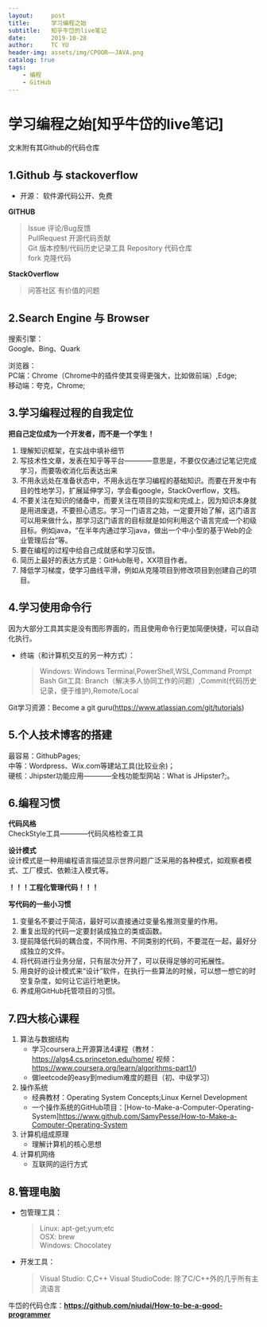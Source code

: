 ```yaml
---
layout:     post
title:      学习编程之始
subtitle:   知乎牛岱的live笔记
date:       2019-10-28
author:     TC YU
header-img: assets/img/CPOOR——JAVA.png
catalog: true
tags:
    - 编程
    - GitHub
---
```



# 学习编程之始[知乎牛岱的live笔记]

文末附有其Github的代码仓库

## 1.Github 与 stackoverflow

* 开源： 软件源代码公开、免费

**GITHUB**  
> Issue 评论/Bug反馈  
> PullRequest 开源代码贡献  
> Git 版本控制/代码历史记录工具
> Repository 代码仓库  
> fork 克隆代码

**StackOverflow**
> 问答社区
> 有价值的问题


## 2.Search Engine 与 Browser  

搜索引擎：  
Google、Bing、Quark

浏览器：  
PC端：Chrome（Chrome中的插件使其变得更强大，比如做前端）,Edge;  
移动端：夸克，Chrome;

## 3.学习编程过程的自我定位

**把自己定位成为一个开发者，而不是一个学生！**

1. 理解知识框架，在实战中填补细节
2. 写技术性文章，发表在知乎等平台————意思是，不要仅仅通过记笔记完成学习，而要吸收消化后表达出来
3. 不用永远处在准备状态中，不用永远在学习编程的基础知识。而要在开发中有目的性地学习，扩展延伸学习，学会看google，StackOverflow，文档。  
4. 不要关注在知识的储备中，而要关注在项目的实现和完成上，因为知识本身就是用进废退，不要担心遗忘。学习一门语言之始，一定要开始了解，这门语言可以用来做什么，那学习这门语言的目标就是如何利用这个语言完成一个初级目标。例如java，“在半年内通过学习java，做出一个中小型的基于Web的企业管理后台”等。  
5. 要在编程的过程中给自己成就感和学习反馈。
6. 简历上最好的表达方式是：GitHub账号，XX项目作者。
7. 降低学习梯度，使学习曲线平滑，例如从克隆项目到修改项目到创建自己的项目。

## 4.学习使用命令行  

因为大部分工具其实是没有图形界面的，而且使用命令行更加简便快捷，可以自动化执行。

* 终端（和计算机交互的另一种方式）：  
  > Windows: Windows Terminal,PowerShell,WSL,Command Prompt  
  > Bash
  > Git工具: Branch（解决多人协同工作的问题）,Commit(代码历史记录，便于维护),Remote/Local

Git学习资源：Become a git guru(https://www.atlassian.com/git/tutorials)


## 5.个人技术博客的搭建

最容易：GithubPages;  
中等：Wordpress、Wix.com等建站工具(比较业余)；  
硬核：Jhipster功能应用————全栈功能型网站：What is JHipster?;。

## 6.编程习惯

**代码风格**  
CheckStyle工具————代码风格检查工具

**设计模式**  
设计模式是一种用编程语言描述显示世界问题广泛采用的各种模式，如观察者模式、工厂模式、依赖注入模式等。

**！！！工程化管理代码！！！**

**写代码的一些小习惯**  
1. 变量名不要过于简洁，最好可以直接通过变量名推测变量的作用。
2. 重复出现的代码一定要封装成独立的类或函数。
3. 提前降低代码的耦合度，不同作用、不同类别的代码，不要混在一起，最好分成独立的文件。
4. 将代码进行业务分层，只有层次分开了，可以获得足够的可拓展性。
5. 用良好的设计模式来“设计”软件，在执行一些算法的时候，可以想一想它的时空复杂度，如何让它运行地更快。
6. 养成用GitHub托管项目的习惯。


## 7.四大核心课程

1. 算法与数据结构
   * 学习coursera上开源算法4课程（教材：https://algs4.cs.princeton.edu/home/ 视频：https://www.coursera.org/learn/algorithms-part1/)
   * 做leetcode的easy到medium难度的题目（初、中级学习）
2. 操作系统  
   * 经典教材：Operating System Concepts;Linux Kernel Development
   * 一个操作系统的GitHub项目：[How-to-Make-a-Computer-Operating-System]https://www.github.com/SamyPesse/How-to-Make-a-Computer-Operating-System
3. 计算机组成原理  
   * 理解计算机的核心思想
4. 计算机网络  
   * 互联网的运行方式

## 8.管理电脑

* 包管理工具：
  > Linux: apt-get;yum;etc  
  > OSX: brew  
  > Windows: Chocolatey
* 开发工具：  
  > Visual Studio: C,C++
  > Visual StudioCode: 除了C/C++外的几乎所有主流语言


牛岱的代码仓库：**https://github.com/niudai/How-to-be-a-good-programmer**

